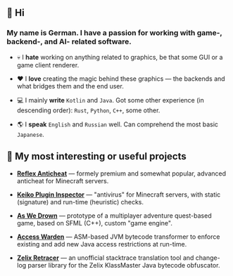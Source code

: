 ## 👋 Hi




### My name is German. I have a passion for working with game-, backend-, and AI- related software.


- 💀 I **hate** working on anything related to graphics, be that some GUI or a game client renderer.

- ❤️ I **love** creating the magic behind these graphics — the backends and what bridges them and the end user.

- 💻 I mainly **write** `Kotlin` and `Java`. Got some other experience (in descending order): `Rust`, `Python`, `C++`, some other.

- 🌎 I **speak** `English` and `Russian` well. Can comprehend the most basic `Japanese`.







## 📝 My most interesting or useful projects

- [**Reflex Anticheat**](https://github.com/MeGysssTaa/reflex-anticheat-internals) — formely premium and somewhat popular, advanced anticheat for Minecraft servers.

- [**Keiko Plugin Inspector**](https://github.com/MeGysssTaa/keiko-plugin-inspector) — "antivirus" for Minecraft servers, with static (signature) and run-time (heuristic) checks.
  
- [**As We Drown**](https://github.com/AsWeDrown) — prototype of a multiplayer adventure quest-based game, based on SFML (C++), custom "game engine".

- [**Access Warden**](https://github.com/MeGysssTaa/access-warden) — ASM-based JVM bytecode transformer to enforce existing and add new Java access restrictions at run-time.

- [**Zelix Retracer**](https://github.com/MeGysssTaa/zelix-retracer) — an unofficial stacktrace translation tool and change-log parser library for the Zelix KlassMaster Java bytecode obfuscator.





